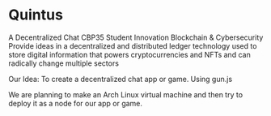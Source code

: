 # Quintus
A Decentralized Chat
CBP35
Student Innovation
Blockchain & Cybersecurity
Provide ideas in a decentralized and distributed ledger technology used to store digital information that powers cryptocurrencies and NFTs and can radically change multiple sectors

Our Idea:
To create a decentralized chat app or game.
Using gun.js

We are planning to make an Arch Linux virtual machine
and then try to deploy it as a node for our app or game.

